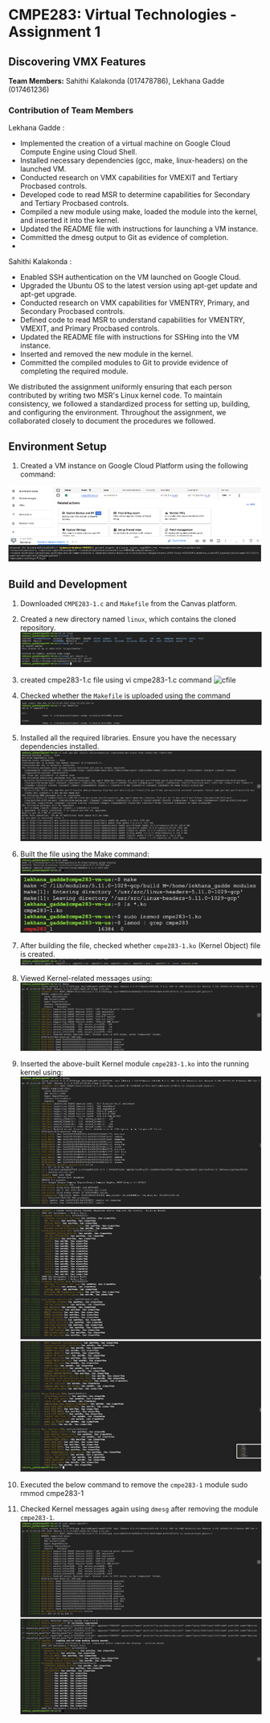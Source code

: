 # CMPE283: Virtual Technologies - Assignment 1

## Discovering VMX Features

**Team Members:** Sahithi Kalakonda (017478786), Lekhana Gadde (017461236)

### Contribution of Team Members
Lekhana Gadde : 
- Implemented the creation of a virtual machine on Google Cloud Compute Engine using Cloud Shell.
- Installed necessary dependencies (gcc, make, linux-headers) on the launched VM.
- Conducted research on VMX capabilities for VMEXIT and Tertiary Procbased controls.
- Developed code to read MSR to determine capabilities for Secondary and Tertiary Procbased controls.
- Compiled a new module using make, loaded the module into the kernel, and inserted it into the kernel.
- Updated the README file with instructions for launching a VM instance.
- Committed the dmesg output to Git as evidence of completion.
- 
Sahithi Kalakonda :
- Enabled SSH authentication on the VM launched on Google Cloud.
- Upgraded the Ubuntu OS to the latest version using apt-get update and apt-get upgrade.
- Conducted research on VMX capabilities for VMENTRY, Primary, and Secondary Procbased controls.
- Defined code to read MSR to understand capabilities for VMENTRY, VMEXIT, and Primary Procbased controls.
- Updated the README file with instructions for SSHing into the VM instance.
- Inserted and removed the new module in the kernel.
- Committed the compiled modules to Git to provide evidence of completing the required module.

We distributed the assignment uniformly ensuring that each person contributed by writing two MSR's Linux kernel code. To maintain consistency, we followed a standardized process for setting up, building, and configuring the environment. Throughout the assignment, we collaborated closely to document the procedures we followed.


## Environment Setup

1. Created a VM instance on Google Cloud Platform using the following command:

![VM Instance](https://github.com/sahithi-kalakonda/virtualization-assignments/blob/736756fd7cd45a312139321a4dd88577e6887e64/screenshots/create_vm.png)


## Build and Development

1. Downloaded `CMPE283-1.c` and `Makefile` from the Canvas platform.

2. Created a new directory named `linux`, which contains the cloned repository.
   ![git clone](https://github.com/sahithi-kalakonda/virtualization-assignments/blob/7bb81b7acf9f8a291f394cab25d4688ad3c7a2dc/screenshots/Installing_git_status.jpeg)
3. created cmpe283-1.c file using vi cmpe283-1.c command
   ![cfile]() 
5. Checked whether the `Makefile` is uploaded using the command
   ![makefile](https://github.com/sahithi-kalakonda/virtualization-assignments/blob/9d2de2803a0722d441a71e76bb182be77b76ff78/screenshots/make_file.jpeg)
6. Installed all the required libraries. Ensure you have the necessary dependencies installed.
   ![libraries](https://github.com/sahithi-kalakonda/virtualization-assignments/blob/37a3c4cc7cc444d9972969d90d52e6878406c439/screenshots/req_libraries.jpeg)
7. Built the file using the Make command:
![make1](https://github.com/sahithi-kalakonda/virtualization-assignments/blob/e3fbddbf8a151056aa44cb8d1b15bb94856cf734/screenshots/running_make_command.jpeg)
![make2](https://github.com/sahithi-kalakonda/virtualization-assignments/blob/bc559ad3e79a1695e492b7377d870a851783cacf/screenshots/make.png)
8. After building the file, checked whether `cmpe283-1.ko` (Kernel Object) file is created.
![kernelobject](https://github.com/sahithi-kalakonda/virtualization-assignments/blob/9e267116e8a8e013193fbc31b518d111e703092a/screenshots/Listing_files.jpeg)
9. Viewed Kernel-related messages using:
![dmesg](https://github.com/sahithi-kalakonda/virtualization-assignments/blob/8779b2d19ef68bd3bfa70124169dc74c3e54679c/screenshots/dmesg_command.jpeg)
10. Inserted the above-built Kernel module `cmpe283-1.ko` into the running kernel using:
![insert1](https://github.com/sahithi-kalakonda/virtualization-assignments/blob/e4fcb201fe636ad96c3d5d78478bb647d9d07600/screenshots/ins1.png)
![insert2](https://github.com/sahithi-kalakonda/virtualization-assignments/blob/a76ee9696e5778661bd65d1dfe9edd6beb2b20d7/screenshots/ins2.png)
![insert3](https://github.com/sahithi-kalakonda/virtualization-assignments/blob/5d90a4817c611299791b28a4d2e6b2f04bf2f9ff/screenshots/ins3.png)
11. Executed the below command to remove the `cmpe283-1` module
   sudo rmmod cmpe283-1
12. Checked Kernel messages again using `dmesg` after removing the module `cmpe283-1`.
   ![rmmod1](https://github.com/sahithi-kalakonda/virtualization-assignments/blob/4986d0615910aff9e7d69a3287f5ee43557bb02e/screenshots/rmmod_command.jpeg)
   ![rmmod](https://github.com/sahithi-kalakonda/virtualization-assignments/blob/cfae4adf247357e53a6eb66076348f7b906f187a/screenshots/dmesg_afterrm_cmpe283-1.jpeg)

